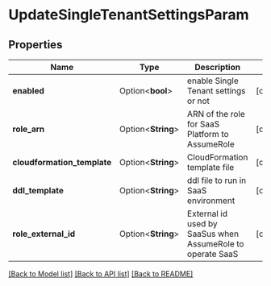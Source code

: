 # UpdateSingleTenantSettingsParam

## Properties

Name | Type | Description | Notes
------------ | ------------- | ------------- | -------------
**enabled** | Option<**bool**> | enable Single Tenant settings or not | [optional]
**role_arn** | Option<**String**> | ARN of the role for SaaS Platform to AssumeRole | [optional]
**cloudformation_template** | Option<**String**> | CloudFormation template file | [optional]
**ddl_template** | Option<**String**> | ddl file to run in SaaS environment | [optional]
**role_external_id** | Option<**String**> | External id used by SaaSus when AssumeRole to operate SaaS | [optional]

[[Back to Model list]](../README.md#documentation-for-models) [[Back to API list]](../README.md#documentation-for-api-endpoints) [[Back to README]](../README.md)


